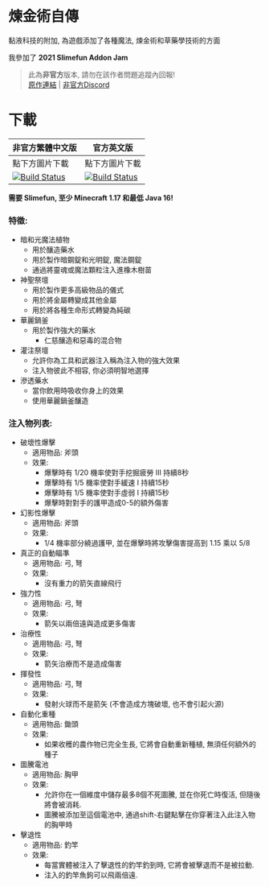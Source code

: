 # 煉金術自傳
黏液科技的附加, 為遊戲添加了各種魔法, 煉金術和草藥學技術的方面

我參加了 **2021 Slimefun Addon Jam**

> 此為**非官方**版本, 請勿在該作者問題追蹤內回報! <br>
> [原作連結](https://github.com/Apeiros-46B/AlchimiaVitae) | [非官方Discord](https://discord.gg/GF4CwjFXT9)

# 下載
| 非官方繁體中文版 | 官方英文版 |
| -------- | -------- |
| 點下方圖片下載 | 點下方圖片下載 |
| [![Build Status](https://xMikux.github.io/builds/SlimeTraditionalTranslation/AlchimiaVitae/master/badge.svg)](https://xMikux.github.io/builds/SlimeTraditionalTranslation/AlchimiaVitae/master) | [![Build Status](https://thebusybiscuit.github.io/builds/Apeiros-46B/AlchimiaVitae/master/badge.svg)](https://thebusybiscuit.github.io/builds/Apeiros-46B/AlchimiaVitae/master) |

**需要 Slimefun, 至少 Minecraft 1.17 和最低 Java 16!**

### 特徵:
- 暗和光魔法植物
  - 用於釀造藥水
  - 用於製作暗鋼錠和光明錠, 魔法鋼錠
  - 通過將靈魂或魔法顆粒注入進橡木樹苗
- 神聖祭壇
  - 用於製作更多高級物品的儀式
  - 用於將金屬轉變成其他金屬
  - 用於將各種生命形式轉變為純碳
- 華麗鍋釜
  - 用於製作強大的藥水
    - 仁慈釀造和惡毒的混合物
- 灌注祭壇
  - 允許你為工具和武器注入稱為注入物的強大效果
  - 注入物彼此不相容, 你必須明智地選擇
- 滲透藥水
  - 當你飲用時吸收你身上的效果
  - 使用華麗鍋釜釀造


### 注入物列表:
- 破壞性爆擊
  - 適用物品: 斧頭
  - 效果:
    - 爆擊時有 1/20 機率使對手挖掘疲勞 III 持續8秒
    - 爆擊時有 1/5 機率使對手緩速 I 持續15秒
    - 爆擊時有 1/5 機率使對手虛弱 I 持續15秒
    - 爆擊時對對手的護甲造成0-5的額外傷害
- 幻影性爆擊
  - 適用物品: 斧頭
  - 效果:
    - 1/4 機率部分繞過護甲, 並在爆擊時將攻擊傷害提高到 1.15 乘以 5/8
- 真正的自動瞄準
  - 適用物品: 弓, 弩
  - 效果:
    - 沒有重力的箭矢直線飛行
- 強力性
  - 適用物品: 弓, 弩
  - 效果:
    - 箭矢以兩倍遠與造成更多傷害
- 治療性
  - 適用物品: 弓, 弩
  - 效果:
    - 箭矢治療而不是造成傷害
- 揮發性
  - 適用物品: 弓, 弩
  - 效果:
    - 發射火球而不是箭矢 (不會造成方塊破壞, 也不會引起火源)
- 自動化重種
  - 適用物品: 鋤頭
  - 效果:
    - 如果收穫的農作物已完全生長, 它將會自動重新種植, 無須任何額外的種子
- 圖騰電池
  - 適用物品: 胸甲
  - 效果:
    - 允許你在一個維度中儲存最多8個不死圖騰, 並在你死亡時復活, 但隨後將會被消耗.
    - 圖騰被添加至這個電池中, 通過shift-右鍵點擊在你穿著注入此注入物的胸甲時
- 擊退性
  - 適用物品: 釣竿
  - 效果:
    - 每當實體被注入了擊退性的釣竿釣到時, 它將會被擊退而不是被拉動.
    - 注入的釣竿魚鉤可以飛兩倍遠.
